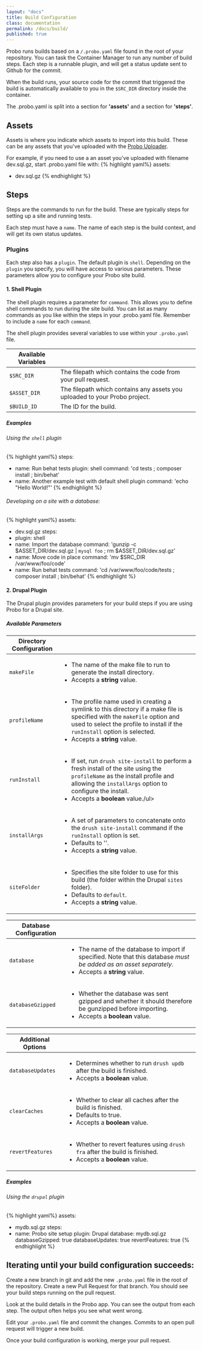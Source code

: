 ```yaml
---
layout: "docs"
title: Build Configuration
class: documentation
permalink: /docs/build/
published: true
---
```

Probo runs builds based on a `/.probo.yaml` file found in the root of your repository. You can task the Container Manager to run any number of build steps. Each step is a runnable plugin, and will get a status update sent to Github for the commit.

When the build runs, your source code for the commit that triggered the build is automatically available to you in the `$SRC_DIR` directory inside the container.

The .probo.yaml is split into a section for **'assets'** and a section for **'steps'**.

## Assets

Assets is where you indicate which assets to import into this build. These can be any assets that you've uploaded with the [Probo Uploader](http://probo.ci/docs/uploader/).

For example, if you need to use a an asset you've uploaded with filename dev.sql.gz, start .probo.yaml file with:
{% highlight yaml%}
assets:
  - dev.sql.gz
{% endhighlight %}

## Steps

Steps are the commands to run for the build. These are typically steps for setting up a site and running tests. 

Each step must have a `name`. The name of each step is the build context, and will get its own status updates.

### Plugins

Each step also has a `plugin`. The default plugin is `shell`.  Depending on the `plugin` you specify, you will have access to various parameters. These parameters allow you to configure your Probo site build.

#### 1. Shell Plugin

The shell plugin requires a parameter for `command`. This allows you to define shell commands to run during the site build. You can list as many commands as you like within the steps in your .probo.yaml file. Remember to include a `name` for each `command`.

The shell plugin provides several variables to use within your `.probo.yaml` file.

| Available Variables |                                                                     |
| ----------- | --------------------------------------------------------------------------- |
| `$SRC_DIR`  | The filepath which contains the code from your pull request.                |
| `$ASSET_DIR`| The filepath which contains any assets you uploaded to your Probo project.  |
| `$BUILD_ID` | The ID for the build.                                                       |

##### Examples

###### Using the `shell` plugin

{% highlight yaml%}
steps:
  - name: Run behat tests
    plugin: shell
    command: 'cd tests ; composer install ; bin/behat'
  - name: Another example test with default shell plugin
    command: 'echo "Hello World!"'
{% endhighlight %}

###### Developing on a site with a database:

{% highlight yaml%}
assets:
  - dev.sql.gz
steps:
  - plugin: shell
  - name: Import the database
    command: 'gunzip -c $ASSET_DIR/dev.sql.gz | `mysql foo` ; rm $ASSET_DIR/dev.sql.gz'
  - name: Move code in place
    command: 'mv $SRC_DIR /var/www/foo/code'
  - name: Run behat tests
    command: 'cd /var/www/foo/code/tests ; composer install ; bin/behat'
{% endhighlight %}

#### 2. Drupal Plugin

The Drupal plugin provides parameters for your build steps if you are using Probo for a Drupal site. 

##### Available Parameters

| Directory Configuration |                                                                                                 |
|-------------------------|-------------------------------------------------------------------------------------------------|
|`makeFile`               | <ul><li>The name of the make file to run to generate the install directory.</li> <li>Accepts a                                 **string** value.</li></ul>                                                                     |
|`profileName`            | <ul><li>The profile name used in creating a symlink to this directory if a make file is specified                              with the `makeFile` option and used to select the profile to install if the `runInstall` option is                             selected.</li> <li>Accepts a **string** value.</li></ul>                                        |
|`runInstall`             | <ul><li>If set, run `drush site-install` to perform a fresh install of the site using the                                      `profileName` as the install profile and allowing the `installArgs` option to configure the                                    install.</li><li>Accepts a **boolean** value.</i>/ul>                                           |
|`installArgs`            | <ul><li>A set of parameters to concatenate onto the `drush site-install` command if the                                        `runInstall` option is set.</li><li>Defaults to ''.</li><li>Accepts a **string** value.</li></ul>|
|`siteFolder`             | <ul><li>Specifies the site folder to use for this build (the folder within the Drupal `sites`                                  folder).</li><li>Defaults to `default`.</li><li>Accepts a **string** value.</li></ul>           |

| Database Configuration  |                                                                                                   |
--------------------------|---------------------------------------------------------------------------------------------------|
| `database`              |<ul><li>The name of the database to import if specified. Note that this database *must be added as                             an asset separately*.</li><li>Accepts a **string** value.</li></ul>                                |
| `databaseGzipped`       |<ul><li>Whether the database was sent gzipped and whether it should therefore be gunzipped before                               importing.</li><li>Accepts a **boolean** value.</li></ul>                                         |

| Additional Options    |                                                                                                     |
|-----------------------|-----------------------------------------------------------------------------------------------------|
| `databaseUpdates`     |<ul><li>Determines whether to run `drush updb` after the build is finished.</li><li>Accepts a                                  **boolean** value.</li></ul>                                                                         |
| `clearCaches`         |<ul><li>Whether to clear all caches after the build is finished.</li><li>Defaults to                                           true.</li><li>Accepts a **boolean** value.</li></ul>                                                 |
| `revertFeatures`      |<ul><li>Whether to revert features using `drush fra` after the build is finished.</li><li>Accepts a                             **boolean** value.</li></ul>                                                                        |

##### Examples

###### Using the `drupal` plugin

{% highlight yaml%}
assets:
  - mydb.sql.gz
steps:
  - name: Probo site setup
    plugin: Drupal
    database: mydb.sql.gz
    databaseGzipped: true
    databaseUpdates: true
    revertFeatures: true
{% endhighlight %}

## Iterating until your build configuration succeeds:

Create a new branch in git and add the new `.probo.yaml` file in the root of the repository. Create a new Pull Request for that branch. You should see your build steps running on the pull request.

Look at the build details in the Probo app. You can see the output from each step. The output often helps you see what went wrong.

Edit your `.probo.yaml` file and commit the changes. Commits to an open pull request will trigger a new build.

Once your build configuration is working, merge your pull request.
